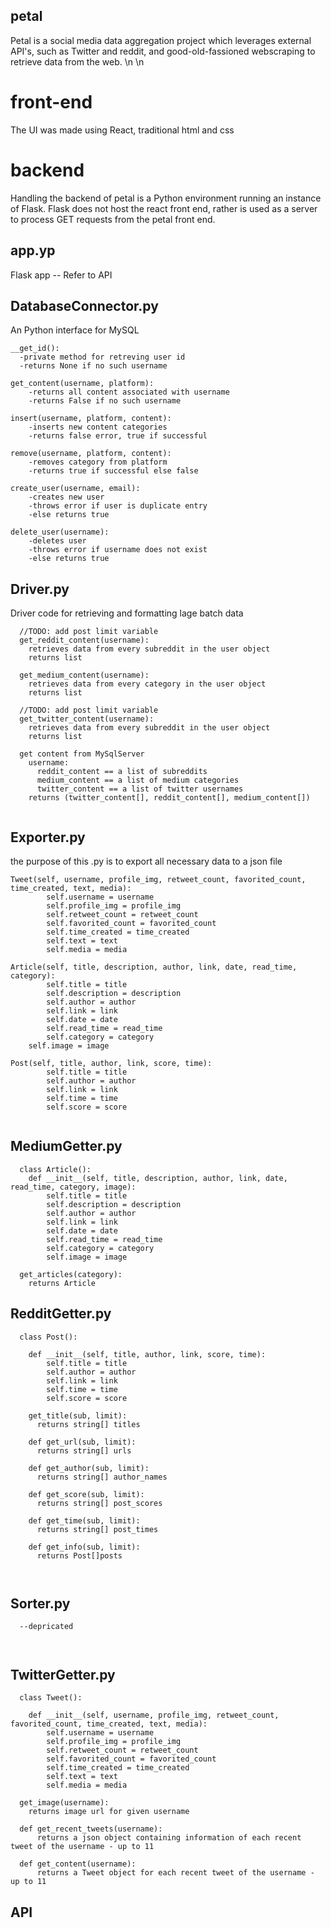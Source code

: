 ## petal
Petal is a social media data aggregation project which leverages external API's, such as Twitter and reddit, and good-old-fassioned webscraping to retrieve data from the web.
\n
\n




# front-end
The UI was made using React, traditional html and css






# backend
Handling the backend of petal is a Python environment running an instance of Flask. Flask does not host the react front end, rather is used as a server to process GET requests from the petal front end.





## app.yp
  Flask app -- Refer to API






## DatabaseConnector.py
  An Python interface for MySQL
  ```
  __get_id(): 
    -private method for retreving user id
    -returns None if no such username

  get_content(username, platform):
      -returns all content associated with username 
      -returns False if no such username

  insert(username, platform, content):
      -inserts new content categories 
      -returns false error, true if successful

  remove(username, platform, content):
      -removes category from platform
      -returns true if successful else false

  create_user(username, email):
      -creates new user 
      -throws error if user is duplicate entry
      -else returns true

  delete_user(username): 
      -deletes user
      -throws error if username does not exist
      -else returns true
```
## Driver.py
Driver code for retrieving and formatting lage batch data
```
  //TODO: add post limit variable
  get_reddit_content(username):
    retrieves data from every subreddit in the user object
    returns list
  
  get_medium_content(username):
    retrieves data from every category in the user object
    returns list
    
  //TODO: add post limit variable    
  get_twitter_content(username):
    retrieves data from every subreddit in the user object
    returns list
    
  get content from MySqlServer
    username:
      reddit_content == a list of subreddits
      medium_content == a list of medium categories
      twitter_content == a list of twitter usernames
    returns (twitter_content[], reddit_content[], medium_content[])
    
```
  


## Exporter.py

the purpose of this .py is to export all necessary data to a json file
```
Tweet(self, username, profile_img, retweet_count, favorited_count, time_created, text, media):
		self.username = username
		self.profile_img = profile_img
		self.retweet_count = retweet_count
		self.favorited_count = favorited_count
		self.time_created = time_created
		self.text = text
		self.media = media

Article(self, title, description, author, link, date, read_time, category):
		self.title = title
		self.description = description
		self.author = author
		self.link = link
		self.date = date
		self.read_time = read_time
		self.category = category
    self.image = image

Post(self, title, author, link, score, time):
		self.title = title
		self.author = author
		self.link = link
		self.time = time
		self.score = score


```



## MediumGetter.py
```
  class Article():
    def __init__(self, title, description, author, link, date, read_time, category, image):
        self.title = title
        self.description = description
        self.author = author
        self.link = link
        self.date = date
        self.read_time = read_time
        self.category = category
        self.image = image
  
  get_articles(category):
    returns Article 
```
  
  
  
## RedditGetter.py
```
  class Post():

    def __init__(self, title, author, link, score, time):
        self.title = title
        self.author = author
        self.link = link
        self.time = time
        self.score = score
        
    get_title(sub, limit):
      returns string[] titles
      
    def get_url(sub, limit):
      returns string[] urls   
      
    def get_author(sub, limit):
      returns string[] author_names
   
    def get_score(sub, limit):
      returns string[] post_scores
      
    def get_time(sub, limit):
      returns string[] post_times      
      
    def get_info(sub, limit):
      returns Post[]posts
  
  
```
      
 

## Sorter.py
```
  --depricated
  
  
```
  
  
## TwitterGetter.py
```
  class Tweet():

    def __init__(self, username, profile_img, retweet_count, favorited_count, time_created, text, media):
        self.username = username
        self.profile_img = profile_img
        self.retweet_count = retweet_count
        self.favorited_count = favorited_count
        self.time_created = time_created
        self.text = text
        self.media = media
   
  get_image(username):
    returns image url for given username
  
  def get_recent_tweets(username):
      returns a json object containing information of each recent tweet of the username - up to 11
    
  def get_content(username):
      returns a Tweet object for each recent tweet of the username - up to 11
```   
  
  
## API   
